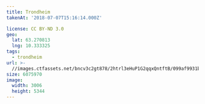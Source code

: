 ```yaml
---
title: Trondheim
takenAt: '2018-07-07T15:16:14.000Z'

license: CC BY-ND 3.0
geo:
  lat: 63.270813
  lng: 10.333325
tags:
  - trondheim
url: >-
  //images.ctfassets.net/bncv3c2gt878/2htrl3eHuP1G2qqxQntftB/099af9931b80d4d367cdb1dd11bf2c1d/trondheim_29393565638_o
size: 6075970
image:
  width: 3006
  height: 5344
---
```

